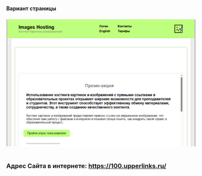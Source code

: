#
##
###
#### Вариант страницы
![](assets/link-site-offer.png)
#
##
### Адрес Сайта в интернете: https://100.upperlinks.ru/